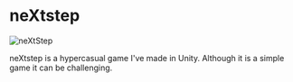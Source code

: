 # neXtstep

![neXtStep](https://img.itch.zone/aW1nLzM4MTU4ODUucG5n/315x250%23c/tSLtQO.png)


neXtstep is a hypercasual game I've made in Unity. Although it is a simple game it can be challenging.

